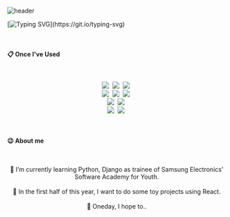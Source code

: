 

<!-- ![header](https://capsule-render.vercel.app/api?type=Waving&color=0:5c8eb7,100:575893&height=200&section=header&text=sol's%20github&fontSize=90&fontAlignY=40&animation=fadeIn&strokeWidth=2&stroke=ffffff&fontColor=ffffff) -->
![header](https://capsule-render.vercel.app/api?type=rounded&color=8977AD&section=header&text=sol's%20github&fontColor=ffffff&strokeWidth=2&stroke=ffffff)

 [![Typing SVG](https://readme-typing-svg.demolab.com?font=Caveat&size=40&duration=4000&pause=2000&color=7D7ED2&center=true&vCenter=true&width=854&height=100&lines=Hello.+I'm+Sol+Kim.;I'm+currently+studying+Python+in+SSAFY.;I'm+interested+in+Web.)](https://git.io/typing-svg)

<br>
<h4> 📋 Once I've Used </h4>
<br>

<p align="center">
  <img src="https://img.shields.io/badge/Python-3766AB?style=flat-square&logo=Python&logoColor=white"/></a>&nbsp 
  <img src="https://img.shields.io/badge/HTML5-E34F26?style=flat-square&logo=HTML5&logoColor=white"/></a>&nbsp
  <img src="https://img.shields.io/badge/CSS3-809CC9?style=flat-square&logo=CSS3&logoColor=white"/></a>&nbsp
  <br>
    <img src="https://img.shields.io/badge/Javascript-ffb13b?style=flat-square&logo=javascript&logoColor=white"/></a>&nbsp 
  <img src="https://img.shields.io/badge/Node.js-FE5196?style=flat-square&logo=Node.js&logoColor=white"/></a>&nbsp
  <img src="https://img.shields.io/badge/React-000000?style=flat-square&logo=React&logoColor=white"/></a>&nbsp
  <br>
  <img src="https://img.shields.io/badge/Mysql-A5915F?style=flat-square&logo=MySql&logoColor=white"/></a>&nbsp 
  <img src="https://img.shields.io/badge/MongoDB-47A248?style=flat-square&logo=MongoDB&logoColor=white"/></a>&nbsp 
  <br>
  <img src="https://img.shields.io/badge/AWS-232F3E?style=flat-square&logo=AmazonAWS&logoColor=white"/></a>&nbsp 
  <img src="https://img.shields.io/badge/Microsoft Azure-2496ED?style=flat-square&logo=Microsoft Azure&logoColor=white"/></a>&nbsp
</p>



<br>
<h4> 😉 About me </h4>
<br>

<p align="center">
🌱 I’m currently learning Python, Django as trainee of Samsung Electronics' Software Academy for Youth.<br><br>
🎯 In the first half of this year, I want to do some toy projects using React.<br><br>
🤞 Oneday, I hope to..
</p>





<!-- 
 go to see the UEFA game and F1.
 -->



<!--
**s0lk1m/s0lk1m** is a ✨ _special_ ✨ repository because its `README.md` (this file) appears on your GitHub profile.

Here are some ideas to get you started:


- 💬 Ask me about ...
- 📫 How to reach me: ...
- 😄 Pronouns: ...
- ⚡ Fun fact: ...
-->

